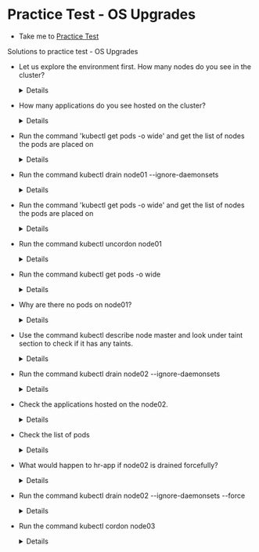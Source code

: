 # Practice Test - OS Upgrades
  - Take me to [Practice Test](https://kodekloud.com/topic/practice-test-os-upgrades/)
  
Solutions to practice test - OS Upgrades
- Let us explore the environment first. How many nodes do you see in the cluster?
  
  <details>
  ```
  $ kubectl get nodes
  ```
  </details>
  
- How many applications do you see hosted on the cluster?
  
  <details>
  ```
  $ kubectl get deploy
  ```
  </details>
  
- Run the command 'kubectl get pods -o wide' and get the list of nodes the pods are placed on
  
  <details>
  ```
  $ kubectl get pods -o wide
  ```
  </details>
  
- Run the command kubectl drain node01 --ignore-daemonsets
  
  <details>
  ```
  $ kubectl drain node01 --ignore-daemonsets
  ```
  </details>
  
- Run the command 'kubectl get pods -o wide' and get the list of nodes the pods are placed on
  
  <details>
  ```
  $ kubectl get pods -o wide
  ```
  </details>
  
- Run the command kubectl uncordon node01
  
  <details>
  ```
  $ kubectl uncordon node01
  ```
  </details>
  
- Run the command kubectl get pods -o wide
  
  <details>
  ```
  $ kubectl get pods -o wide
  ```
  </details>
  
- Why are there no pods on node01?
  
  <details>
  ```
  Only when new pods are created they will be scheduled
  ```
  </details>
  
- Use the command kubectl describe node master and look under taint section to check if it has any taints.
  
  <details>
  ```
  $ kubectl describe node master
  ```
  </details>
  
- Run the command kubectl drain node02 --ignore-daemonsets
  
  <details>
  ```
  $ kubectl drain node02 --ignore-daemonsets
  ```
  </details>
  
- Check the applications hosted on the node02.
  
  <details>
  ```
  node02 has a pod not part of a replicaset
  $ kubectl get pods -o wide
  ```
  </details>
  
- Check the list of pods
  
  <details>
  ```
  $ kubectl get pods -o wide
  ```
  </details>
    
- What would happen to hr-app if node02 is drained forcefully?
  
  <details>
  ```
  $ kubectl drain node02 --ignore-daemonsets --force
  hr-app will be lost forever
  ```
  </details>
    
- Run the command kubectl drain node02 --ignore-daemonsets --force

  <details>
  ```
  $ kubectl drain node02 --ignore-daemonsets --force
  ```
  </details>
  
- Run the command kubectl cordon node03
  
  <details>
  ```
  $ kubectl cordon node03
  ```
  </details>

